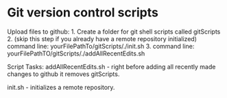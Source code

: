 # Git version control scripts

Upload files to github:
	1. Create a folder for git shell scripts called gitScripts
	2. (skip this step if you already have a remote repository initialized) command line: yourFilePathTo/gitScripts/./init.sh
	3. command line: yourFilePathTO/gitScripts/./addAllRecentEdits.sh



Script Tasks:
addAllRecentEdits.sh - right before adding all recently made changes to github
		       it removes gitScripts.

init.sh		     - initializes a remote repository.
